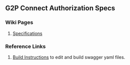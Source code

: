 ## G2P Connect Authorization Specs

### Wiki Pages
1. [Specifications](https://digital-convergence-initiative-d.gitbook.io/dci-standards-1/standards/1.-crvs)

### Reference Links
1. [Build Instructions](../build_instructions.md) to edit and build swagger yaml files.